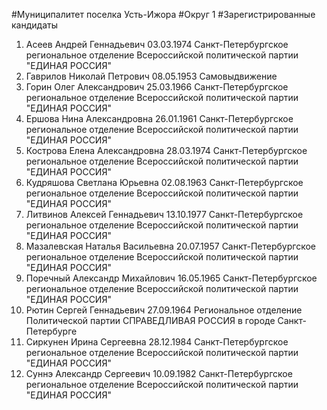 #Муниципалитет
поселка Усть-Ижора
#Округ
1
#Зарегистрированные кандидаты
1. Асеев Андрей Геннадьевич 03.03.1974
Санкт-Петербургское региональное отделение Всероссийской политической партии "ЕДИНАЯ РОССИЯ"
2. Гаврилов Николай Петрович 08.05.1953
Самовыдвижение
3. Горин Олег Александрович 25.03.1966
Санкт-Петербургское региональное отделение Всероссийской политической партии "ЕДИНАЯ РОССИЯ"
4. Ершова Нина Александровна 26.01.1961
Санкт-Петербургское региональное отделение Всероссийской политической партии "ЕДИНАЯ РОССИЯ"
5. Кострова Елена Александровна 28.03.1974
Санкт-Петербургское региональное отделение Всероссийской политической партии "ЕДИНАЯ РОССИЯ"
6. Кудряшова Светлана Юрьевна 02.08.1963
Санкт-Петербургское региональное отделение Всероссийской политической партии "ЕДИНАЯ РОССИЯ"
7. Литвинов Алексей Геннадьевич 13.10.1977
Санкт-Петербургское региональное отделение Всероссийской политической партии "ЕДИНАЯ РОССИЯ"
8. Мазалевская Наталья Васильевна 20.07.1957
Санкт-Петербургское региональное отделение Всероссийской политической партии "ЕДИНАЯ РОССИЯ"
9. Поречный Александр Михайлович 16.05.1965
Санкт-Петербургское региональное отделение Всероссийской политической партии "ЕДИНАЯ РОССИЯ"
10. Рютин Сергей Геннадьевич 27.09.1964
Региональное отделение Политической партии СПРАВЕДЛИВАЯ РОССИЯ в городе Санкт-Петербурге
11. Сиркунен Ирина Сергеевна 28.12.1984
Санкт-Петербургское региональное отделение Всероссийской политической партии "ЕДИНАЯ РОССИЯ"
12. Суннэ Александр Сергеевич 10.09.1982
Санкт-Петербургское региональное отделение Всероссийской политической партии "ЕДИНАЯ РОССИЯ"
